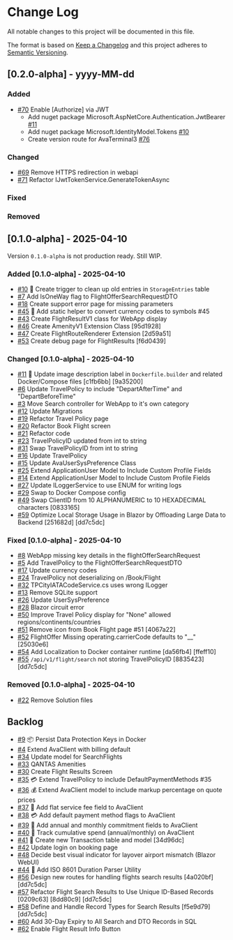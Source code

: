 
# Change Log

All notable changes to this project will be documented in this file.

The format is based on [Keep a Changelog](http://keepachangelog.com/)
and this project adheres to [Semantic Versioning](http://semver.org/).

## [0.2.0-alpha] - yyyy-MM-dd

### Added

- [#70](https://github.com/repasscloud/Ava.Platform/issues/70)
  Enable [Authorize] via JWT
  - Add nuget package Microsoft.AspNetCore.Authentication.JwtBearer [#11](https://github.com/repasscloud/dotnet-sdk-preloaded/issues/11)
  - Add nuget package Microsoft.IdentityModel.Tokens [#10](https://github.com/repasscloud/dotnet-sdk-preloaded/issues/10)
  - Create version route for AvaTerminal3 [#76](https://github.com/repasscloud/dotnet-sdk-preloaded/issues/76)

### Changed

- [#69](https://github.com/repasscloud/Ava.WebApp/issues/69)
  Remove HTTPS redirection in webapi
- [#71](https://github.com/repasscloud/Ava.WebApp/issues/71)
  Refactor IJwtTokenService.GenerateTokenAsync

### Fixed

### Removed

## [0.1.0-alpha] - 2025-04-10

Version `0.1.0-alpha` is not production ready. Still WIP.

### Added [0.1.0-alpha] - 2025-04-10

- [#10](https://github.com/repasscloud/Ava.WebApp/issues/10)
  📌 Create trigger to clean up old entries in `StorageEntries` table
- [#7](https://github.com/repasscloud/Ava.WebApp/issues/7)
  Add IsOneWay flag to FlightOfferSearchRequestDTO
- [#18](https://github.com/repasscloud/Ava.WebApp/issues/18)
  Create support error page for missing parameters
- [#45](https://github.com/repasscloud/Ava.Platform/issues/45)
  💱 Add static helper to convert currency codes to symbols #45
- [#43](https://github.com/repasscloud/Ava.Platform/issues/43)
  Create FlightResultV1 class for WebApp display
- [#46](https://github.com/repasscloud/Ava.Platform/issues/46)
  Create AmenityV1 Extension Class [95d1928]
- [#47](https://github.com/repasscloud/Ava.Platform/issues/47)
  Create FlightRouteRenderer Extension [2d59a51]
- [#53](https://github.com/repasscloud/Ava.WebApp/issues/53)
  Create debug page for FlightResults [f6d0439]

### Changed [0.1.0-alpha] - 2025-04-10

- [#11](https://github.com/repasscloud/Ava.WebApp/issues/11)
  🐳 Update image description label in `Dockerfile.builder` and related Docker/Compose files [c1fb6bb] [9a35200]
- [#6](https://github.com/repasscloud/Ava.WebApp/issues/6)
  Update TravelPolicy to include "DepartAfterTime" and "DepartBeforeTime"
- [#3](https://github.com/repasscloud/Ava.WebApp/issues/3)
  Move Search controller for WebApp to it's own category
- [#12](https://github.com/repasscloud/Ava.WebApp/issues/12)
  Update Migrations
- [#19](https://github.com/repasscloud/Ava.WebApp/issues/19)
  Refactor Travel Policy page
- [#20](https://github.com/repasscloud/Ava.WebApp/issues/20)
  Refactor Book Flight screen
- [#21](https://github.com/repasscloud/Ava.WebApp/issues/21)
  Refactor code
- [#23](https://github.com/repasscloud/Ava.WebApp/issues/23)
  TravelPolicyID updated from int to string
- [#31](https://github.com/repasscloud/Ava.WebApp/issues/31)
  Swap TravelPolicyID from int to string
- [#16](https://github.com/repasscloud/Ava.WebApp/issues/16)
  Update TravelPolicy
- [#15](https://github.com/repasscloud/Ava.WebApp/issues/15)
  Update AvaUserSysPreference Class
- [#25](https://github.com/repasscloud/Ava.WebApp/issues/25)
  Extend ApplicationUser Model to Include Custom Profile Fields
- [#14](https://github.com/repasscloud/Ava.WebApp/issues/14)
  Extend ApplicationUser Model to Include Custom Profile Fields
- [#27](https://github.com/repasscloud/Ava.WebApp/issues/27)
  Update ILoggerService to use ENUM for writing logs
- [#29](https://github.com/repasscloud/Ava.WebApp/issues/29)
  Swap to Docker Compose config
- [#49](https://github.com/repasscloud/Ava.WebApp/issues/49)
  Swap ClientID from 10 ALPHANUMERIC to 10 HEXADECIMAL characters [0833165]
- [#59](https://github.com/repasscloud/Ava.Platform/issues/59)
  Optimize Local Storage Usage in Blazor by Offloading Large Data to Backend [251682d] [dd7c5dc]

### Fixed [0.1.0-alpha] - 2025-04-10

- [#8](https://github.com/repasscloud/Ava.WebApp/issues/8)
  WebApp missing key details in the flightOfferSearchRequest
- [#5](https://github.com/repasscloud/Ava.WebApp/issues/5)
  Add TravelPolicy to the FlightOfferSearchRequestDTO
- [#17](https://github.com/repasscloud/Ava.WebApp/issues/17)
  Update currency codes
- [#24](https://github.com/repasscloud/Ava.WebApp/issues/24)
  TravelPolicy not deserializing on /Book/Flight
- [#32](https://github.com/repasscloud/Ava.WebApp/issues/32)
  TPCityIATACodeService.cs uses wrong ILogger
- [#13](https://github.com/repasscloud/Ava.WebApp/issues/13)
  Remove SQLite support
- [#26](https://github.com/repasscloud/Ava.WebApp/issues/26)
  Update UserSysPreference
- [#28](https://github.com/repasscloud/Ava.WebApp/issues/28)
  Blazor circuit error
- [#50](https://github.com/repasscloud/Ava.WebApp/issues/50)
  Improve Travel Policy display for "None" allowed regions/continents/countries
- [#51](https://github.com/repasscloud/Ava.WebApp/issues/51)
  Remove icon from Book Flight page #51 [4067a22]
- [#52](https://github.com/repasscloud/Ava.WebApp/issues/52)
  FlightOffer Missing operating.carrierCode defaults to "__" [25030e6]
- [#54](https://github.com/repasscloud/Ava.WebApp/issues/54)
  Add Localization to Docker container runtime [da56fb4] [ffeff10]
- [#55](https://github.com/repasscloud/Ava.Platform/issues/55)
  `/api/v1/flight/search` not storing TravelPolicyID [8835423] [dd7c5dc]

### Removed [0.1.0-alpha] - 2025-04-10

- [#22](https://github.com/repasscloud/Ava.WebApp/issues/22)
  Remove Solution files

## Backlog

- [#9](https://github.com/repasscloud/Ava.WebApp/issues/9)
  📦 Persist Data Protection Keys in Docker
- [#4](https://github.com/repasscloud/Ava.WebApp/issues/4)
  Extend AvaClient with billing default
- [#34](https://github.com/repasscloud/Ava.WebApp/issues/34)
  Update model for SearchFlights
- [#33](https://github.com/repasscloud/Ava.WebApp/issues/33)
  QANTAS Amenities
- [#30](https://github.com/repasscloud/Ava.WebApp/issues/30)
  Create Flight Results Screen
- [#35](https://github.com/repasscloud/Ava.WebApp/issues/35)
  💳 Extend TravelPolicy to include DefaultPaymentMethods #35
- [#36](https://github.com/repasscloud/Ava.Platform/issues/36)
  💰 Extend AvaClient model to include markup percentage on quote prices
- [#37](https://github.com/repasscloud/Ava.Platform/issues/37)
  🧾 Add flat service fee field to AvaClient
- [#38](https://github.com/repasscloud/Ava.Platform/issues/38)
  💳 Add default payment method flags to AvaClient
- [#39](https://github.com/repasscloud/Ava.Platform/issues/39)
  📅 Add annual and monthly commitment fields to AvaClient
- [#40](https://github.com/repasscloud/Ava.Platform/issues/40)
  💸 Track cumulative spend (annual/monthly) on AvaClient
- [#41](https://github.com/repasscloud/Ava.Platform/issues/41)
  🧾 Create new Transaction table and model [34d96dc]
- [#42](https://github.com/repasscloud/Ava.Platform/issues/42)
  Update login on booking page
- [#48](https://github.com/repasscloud/Ava.Platform/issues/48)
  Decide best visual indicator for layover airport mismatch (Blazor WebUI)
- [#44](https://github.com/repasscloud/Ava.Platform/issues/44)
  🐛 Add ISO 8601 Duration Parser Utility
- [#56](https://github.com/repasscloud/Ava.Platform/issues/56)
  Design new routes for handling flights search results [4a020bf] [dd7c5dc]
- [#57](https://github.com/repasscloud/Ava.Platform/issues/57)
  Refactor Flight Search Results to Use Unique ID-Based Records [0209c63] [8dd80c9] [dd7c5dc]
- [#58](https://github.com/repasscloud/Ava.Platform/issues/58)
  Define and Handle Record Types for Search Results [f5e9d79] [dd7c5dc]
- [#60](https://github.com/repasscloud/Ava.Platform/issues/60)
  Add 30-Day Expiry to All Search and DTO Records in SQL
- [#62](https://github.com/repasscloud/Ava.Platform/issues/62)
  Enable Flight Result Info Button
